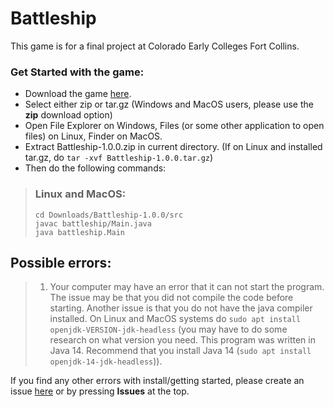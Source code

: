 # Battleship

This game is for a final project at Colorado Early Colleges Fort Collins. 

### Get Started with the game:
- Download the game [here](https://github.com/owencramer/Battleship/releases).
- Select either zip or tar.gz (Windows and MacOS users, please use the **zip** download option)
- Open File Explorer on Windows, Files (or some other application to open files) on Linux, Finder on MacOS.
- Extract Battleship-1.0.0.zip in current directory. (If on Linux and installed tar.gz, do `tar -xvf Battleship-1.0.0.tar.gz`)
- Then do the following commands:
> ### Linux and MacOS:
> ```
> cd Downloads/Battleship-1.0.0/src
> javac battleship/Main.java
> java battleship.Main
> ```


## Possible errors:
> 1. Your computer may have an error that it can not start the program. The issue may be that you did not compile the code before starting. Another issue is that you do not have the java compiler installed. On Linux and MacOS systems do `sudo apt install openjdk-VERSION-jdk-headless` (you may have to do some research on what version you need. This program was written in Java 14. Recommend that you install Java 14 (`sudo apt install openjdk-14-jdk-headless`)).

If you find any other errors with install/getting started, please create an issue [here](https://github.com/owencramer/Battleship/issues) or by pressing **Issues** at the top.
